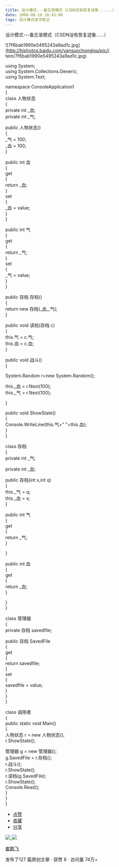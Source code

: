 ```yaml
---
title: 设计模式---备忘录模式（CSDN没有恢复迹象......）
date: 2008-08-18 18:43:00
tags: 设计模式读书笔记
---
```

设计模式---备忘录模式（CSDN没有恢复迹象......）

![7f6bab1990e5495243a9ad1c.jpg](http://hiphotos.baidu.com/yansuochonglou/pic/i
tem/7f6bab1990e5495243a9ad1c.jpg)

using System;  
using System.Collections.Generic;  
using System.Text;

namespace ConsoleApplication1  
{  
class 人物状态  
{  
private int _血;  
private int _气;

public 人物状态()  
{  
_气 = 100;  
_血 = 100;  
}  
  
public int 血  
{  
get  
{  
return _血;  
}  
set  
{  
_血 = value;  
}  
}

public int 气  
{  
get  
{  
return _气;  
}  
set  
{  
_气 = value;  
}  
}

public 存档 存档()  
{  
return new 存档(_血,_气);  
}

public void 读档(存档 c)  
{  
this.气 = c.气;  
this.血 = c.血;  
}

public void 战斗()  
{  
  
System.Random r=new System.Random();

this._血 = r.Next(100);  
this._气 = r.Next(100);  
  
}

public void ShowState()  
{  
Console.WriteLine(this.气+" "+this.血);  
}  
}

class 存档  
{  
private int _气;

private int _血;

public 存档(int x,int q)  
{  
this._气 = q;  
this._血 = x;  
}

public int 气  
{  
get  
{  
return _气;  
}  
  
}

public int 血  
{  
get  
{  
return _血;  
}  
  
}  
}

class 管理器  
{  
private 存档 savedfile;

public 存档 SavedFile  
{  
get  
{  
return savedfile;  
}  
set  
{  
savedfile = value;  
}  
}  
}

class 调用者  
{  
public static void Main()  
{  
人物状态 r = new 人物状态();  
r.ShowState();  
  
管理器 g = new 管理器();  
g.SavedFile = r.存档();  
r.战斗();  
r.ShowState();  
r.读档(g.SavedFile);  
r.ShowState();  
Console.Read();  
}  
}  
}  

  * [ 点赞  ](javascript:;)
  * [ 收藏  ](javascript:;)
  * [ 分享 ](javascript:;)

[ ![](https://profile.csdnimg.cn/5/2/5/3_cuipengfei1)
![](https://g.csdnimg.cn/static/user-reg-year/1x/11.png)
](https://blog.csdn.net/cuipengfei1)

[ 崔鹏飞 ](https://blog.csdn.net/cuipengfei1)

发布了127 篇原创文章  ·  获赞 8  ·  访问量 74万+


